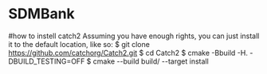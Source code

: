 # SDMBank

#how to instell catch2
Assuming you have enough rights, you can just install it to the default location, like so:
$ git clone https://github.com/catchorg/Catch2.git
$ cd Catch2
$ cmake -Bbuild -H. -DBUILD_TESTING=OFF
$ cmake --build build/ --target install